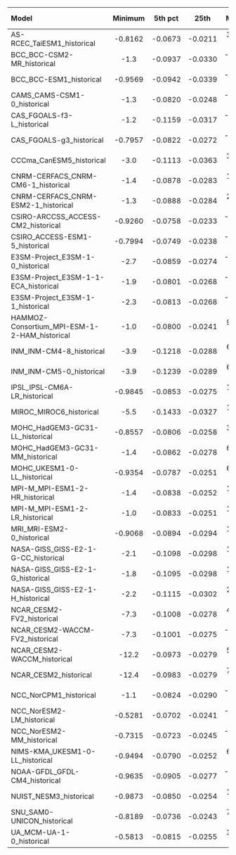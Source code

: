 Model | Minimum | 5th pct | 25th | Median | 75th | 95th pct | Maximum
 :-- |  :--:  |  :--:  |  :--:  |  :--:  |  :--:  |  :--:  |  :--: 
AS-RCEC_TaiESM1_historical | -0.8162 | -0.0673 | -0.0211 |  3.03e-04 |  0.0221 |  0.0681 |  0.7242
BCC_BCC-CSM2-MR_historical |    -1.3 | -0.0937 | -0.0330 | -9.98e-04 |  0.0320 |  0.1077 |     1.3
BCC_BCC-ESM1_historical | -0.9569 | -0.0942 | -0.0339 | -2.66e-03 |  0.0285 |  0.1002 |     1.0
CAMS_CAMS-CSM1-0_historical |    -1.3 | -0.0820 | -0.0248 | -5.82e-04 |  0.0233 |  0.0749 |     1.3
CAS_FGOALS-f3-L_historical |    -1.2 | -0.1159 | -0.0317 | -1.31e-03 |  0.0275 |  0.0888 |     1.3
CAS_FGOALS-g3_historical | -0.7957 | -0.0822 | -0.0272 | -3.64e-04 |  0.0227 |  0.0806 |  0.9465
CCCma_CanESM5_historical |    -3.0 | -0.1113 | -0.0363 |  3.83e-04 |  0.0369 |  0.1330 |     3.1
CNRM-CERFACS_CNRM-CM6-1_historical |    -1.4 | -0.0878 | -0.0283 |  1.05e-04 |  0.0277 |  0.0913 |     1.4
CNRM-CERFACS_CNRM-ESM2-1_historical |    -1.3 | -0.0888 | -0.0284 |  2.02e-04 |  0.0278 |  0.0919 |     1.4
CSIRO-ARCCSS_ACCESS-CM2_historical | -0.9260 | -0.0758 | -0.0233 | -4.88e-04 |  0.0239 |  0.0747 |  0.8661
CSIRO_ACCESS-ESM1-5_historical | -0.7994 | -0.0749 | -0.0238 | -1.12e-04 |  0.0245 |  0.0767 |  0.8375
E3SM-Project_E3SM-1-0_historical |    -2.7 | -0.0859 | -0.0274 | -7.38e-04 |  0.0268 |  0.0959 |     1.8
E3SM-Project_E3SM-1-1-ECA_historical |    -1.9 | -0.0801 | -0.0268 | -9.55e-04 |  0.0258 |  0.0885 |     1.8
E3SM-Project_E3SM-1-1_historical |    -2.3 | -0.0813 | -0.0268 | -8.10e-04 |  0.0260 |  0.0906 |     1.8
HAMMOZ-Consortium_MPI-ESM-1-2-HAM_historical |    -1.0 | -0.0800 | -0.0241 |  9.73e-04 |  0.0275 |  0.0891 |  0.9873
INM_INM-CM4-8_historical |    -3.9 | -0.1218 | -0.0288 |  6.30e-04 |  0.0326 |  0.1786 |     2.5
INM_INM-CM5-0_historical |    -3.9 | -0.1239 | -0.0289 |  6.03e-04 |  0.0325 |  0.1686 |     3.4
IPSL_IPSL-CM6A-LR_historical | -0.9845 | -0.0853 | -0.0275 |  1.77e-03 |  0.0323 |  0.0984 |  0.7749
MIROC_MIROC6_historical |    -5.5 | -0.1433 | -0.0327 |  1.06e-03 |  0.0363 |  0.1915 |     6.1
MOHC_HadGEM3-GC31-LL_historical | -0.8557 | -0.0806 | -0.0258 |  3.66e-04 |  0.0278 |  0.0852 |  0.9880
MOHC_HadGEM3-GC31-MM_historical |    -1.4 | -0.0862 | -0.0278 |  6.71e-04 |  0.0304 |  0.0944 |  0.8942
MOHC_UKESM1-0-LL_historical | -0.9354 | -0.0787 | -0.0251 |  6.10e-04 |  0.0277 |  0.0841 |  0.7535
MPI-M_MPI-ESM1-2-HR_historical |    -1.4 | -0.0838 | -0.0252 |  1.38e-03 |  0.0289 |  0.0915 |     1.7
MPI-M_MPI-ESM1-2-LR_historical |    -1.0 | -0.0833 | -0.0251 |  1.74e-03 |  0.0290 |  0.0909 |     1.1
MRI_MRI-ESM2-0_historical | -0.9068 | -0.0894 | -0.0294 |  1.77e-03 |  0.0350 |  0.1055 |  0.8719
NASA-GISS_GISS-E2-1-G-CC_historical |    -2.1 | -0.1098 | -0.0298 |  1.68e-03 |  0.0343 |  0.1439 |     2.0
NASA-GISS_GISS-E2-1-G_historical |    -1.8 | -0.1095 | -0.0298 |  1.90e-03 |  0.0345 |  0.1434 |     2.1
NASA-GISS_GISS-E2-1-H_historical |    -2.2 | -0.1115 | -0.0302 |  2.48e-03 |  0.0362 |  0.1484 |     1.9
NCAR_CESM2-FV2_historical |    -7.3 | -0.1008 | -0.0278 |  4.49e-05 |  0.0300 |  0.1359 |     5.5
NCAR_CESM2-WACCM-FV2_historical |    -7.3 | -0.1001 | -0.0275 | -2.58e-04 |  0.0292 |  0.1330 |     5.6
NCAR_CESM2-WACCM_historical |   -12.2 | -0.0973 | -0.0279 |  5.52e-04 |  0.0311 |  0.1296 |     7.3
NCAR_CESM2_historical |   -12.4 | -0.0983 | -0.0279 |  7.34e-04 |  0.0321 |  0.1330 |     8.2
NCC_NorCPM1_historical |    -1.1 | -0.0824 | -0.0290 | -1.33e-03 |  0.0275 |  0.0955 |  0.6710
NCC_NorESM2-LM_historical | -0.5281 | -0.0702 | -0.0241 | -5.87e-04 |  0.0244 |  0.0884 |  0.5060
NCC_NorESM2-MM_historical | -0.7315 | -0.0723 | -0.0245 | -2.26e-04 |  0.0256 |  0.0878 |  0.8033
NIMS-KMA_UKESM1-0-LL_historical | -0.9494 | -0.0790 | -0.0252 |  6.71e-04 |  0.0278 |  0.0843 |  0.8117
NOAA-GFDL_GFDL-CM4_historical | -0.9635 | -0.0905 | -0.0277 | -6.50e-06 |  0.0279 |  0.0937 |     1.9
NUIST_NESM3_historical | -0.9873 | -0.0850 | -0.0254 |  1.33e-03 |  0.0280 |  0.0897 |     1.1
SNU_SAM0-UNICON_historical | -0.8189 | -0.0736 | -0.0243 |  7.16e-04 |  0.0266 |  0.0816 |  0.8297
UA_MCM-UA-1-0_historical | -0.5813 | -0.0815 | -0.0255 |  3.41e-04 |  0.0274 |  0.0795 |  0.6967
